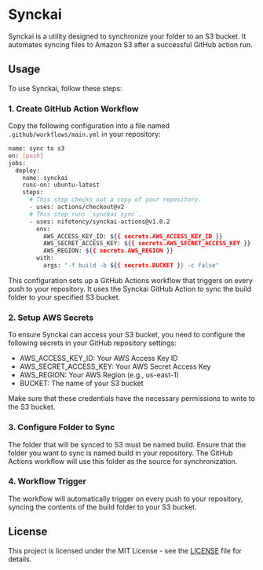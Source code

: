 
# Synckai
Synckai is a utility designed to synchronize your folder to an S3 bucket. It automates syncing files to Amazon S3 after a successful GitHub action run.

## Usage
To use Synckai, follow these steps:

### 1. Create GitHub Action Workflow

Copy the following configuration into a file named `.github/workflows/main.yml` in your repository:

```bash
name: sync to s3
on: [push]
jobs:
  deploy:
    name: synckai
    runs-on: ubuntu-latest
    steps:
      # This step checks out a copy of your repository.
      - uses: actions/checkout@v2
      # This step runs `synckai sync`.
      - uses: nifetency/synckai-actions@v1.0.2
        env:
          AWS_ACCESS_KEY_ID: ${{ secrets.AWS_ACCESS_KEY_ID }}
          AWS_SECRET_ACCESS_KEY: ${{ secrets.AWS_SECRET_ACCESS_KEY }}
          AWS_REGION: ${{ secrets.AWS_REGION }}
        with:
          args: "-f build -b ${{ secrets.BUCKET }} -c false"
```
This configuration sets up a GitHub Actions workflow that triggers on every push to your repository. It uses the Synckai GitHub Action to sync the build folder to your specified S3 bucket.

### 2. Setup AWS Secrets
To ensure Synckai can access your S3 bucket, you need to configure the following secrets in your GitHub repository settings:

- AWS_ACCESS_KEY_ID: Your AWS Access Key ID
- AWS_SECRET_ACCESS_KEY: Your AWS Secret Access Key
- AWS_REGION: Your AWS Region (e.g., us-east-1)
- BUCKET: The name of your S3 bucket

Make sure that these credentials have the necessary permissions to write to the S3 bucket.

### 3. Configure Folder to Sync
The folder that will be synced to S3 must be named build. Ensure that the folder you want to sync is named build in your repository. The GitHub Actions workflow will use this folder as the source for synchronization.

### 4. Workflow Trigger
The workflow will automatically trigger on every push to your repository, syncing the contents of the build folder to your S3 bucket.



## License

This project is licensed under the MIT License - see the [LICENSE](./LICENSE) file for details.
